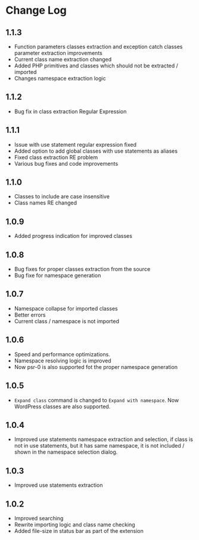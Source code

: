 # Change Log

## 1.1.3
- Function parameters classes extraction and exception catch classes parameter extraction improvements
- Current class name extraction changed
- Added PHP primitives and classes which should not be extracted / imported
- Changes namespace extraction logic

## 1.1.2
- Bug fix in class extraction Regular Expression
  
## 1.1.1
- Issue with use statement regular expression fixed
- Added option to add global classes with use statements as aliases
- Fixed class extraction RE problem
- Various bug fixes and code improvements
  
## 1.1.0
- Classes to include are case insensitive
- Class names RE changed

## 1.0.9
- Added progress indication for improved classes

## 1.0.8
- Bug fixes for proper classes extraction from the source
- Bug fixe for namespace generation

## 1.0.7
- Namespace collapse for imported classes
- Better errors
- Current class / namespace is not imported

## 1.0.6
- Speed and performance optimizations.
- Namespace resolving logic is improved
- Now psr-0 is also supported fot the proper namespace generation
  
## 1.0.5
- `Expand class` command is changed to `Expand with namespace`. Now WordPress classes are also supported.
  
## 1.0.4
- Improved use statements namespace extraction and selection, if class is not in use statements, but it has same namespace, it is not included / shown in the namespace selection dialog.
  
## 1.0.3
- Improved use statements extraction
  
## 1.0.2
- Improved searching
- Rewrite importing logic and class name checking
- Added file-size in status bar as part of the extension


